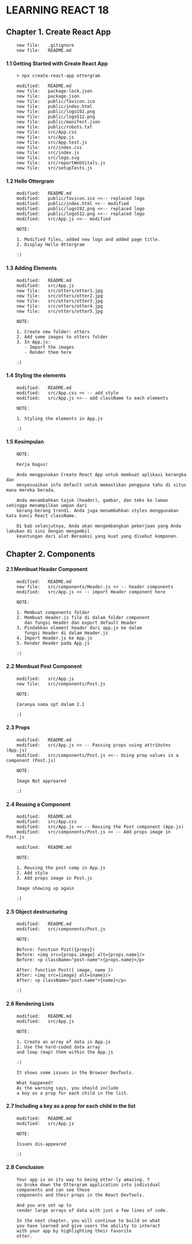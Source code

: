 # LEARNING REACT 18



## Chapter 1. Create React App

        new file:   .gitignore
        new file:   README.md


#### 1.1 Getting Started with Create React App

        > npx create-react-app ottergram

        modified:   README.md
        new file:   package-lock.json
        new file:   package.json
        new file:   public/favicon.ico
        new file:   public/index.html
        new file:   public/logo192.png
        new file:   public/logo512.png
        new file:   public/manifest.json
        new file:   public/robots.txt
        new file:   src/App.css
        new file:   src/App.js
        new file:   src/App.test.js
        new file:   src/index.css
        new file:   src/index.js
        new file:   src/logo.svg
        new file:   src/reportWebVitals.js
        new file:   src/setupTests.js


#### 1.2 Hello Ottergram

        modified:   README.md
        modified:   public/favicon.ico <<-- replaced logo
        modified:   public/index.html <<-- modified
        modified:   public/logo192.png <<-- replaced logo
        modified:   public/logo512.png <<-- replaced logo
        modified:   src/App.js <<-- modified

        NOTE:

        1. Modified files, added new logo and added page title.
        2. Display Hello Ottergram

        :)


#### 1.3 Adding Elements

        modified:   README.md
        modified:   src/App.js
        new file:   src/otters/otter1.jpg
        new file:   src/otters/otter2.jpg
        new file:   src/otters/otter3.jpg
        new file:   src/otters/otter4.jpg
        new file:   src/otters/otter5.jpg

        NOTE:

        1. Create new folder: otters
        2. Add some images to otters folder
        3. In App.js:
           - Import the images
           - Render them here 

        :)


#### 1.4 Styling the elements

        modified:   README.md
        modified:   src/App.css << -- add style
        modified:   src/App.js <<-- add className to each elements

        NOTE:

        1. Styling the elements in App.js

        :)


#### 1.5 Kesimpulan

        NOTE:

        Kerja bagus! 

        Anda menggunakan Create React App untuk membuat aplikasi kerangka dan
        menyesuaikan info default untuk memastikan pengguna tahu di situs mana mereka berada. 

        Anda menambahkan tajuk (header), gambar, dan teks ke laman sehingga menampilkan umpan dari
        berang-berang trendi. Anda juga menambahkan styles menggunakan kata kunci React className.

        Di bab selanjutnya, Anda akan mengembangkan pekerjaan yang Anda lakukan di sini dengan mengambil
        keuntungan dari alat Bereaksi yang kuat yang disebut komponen.


## Chapter 2. Components


#### 2.1 Membuat Header Component

        modified:   README.md
        new file:   src/components/Header.js << -- header components
        modified:   src/App.js << -- import Header component here

        NOTE:

        1. Membuat components folder
        2. Membuat Header.js file di dalam folder component
           dan fungsi Header dan export default Header
        3. Pindahkan element header dari app.js ke dalam
           fungsi Header di dalam Header.js
        4. Import Header.js ke App.js
        5. Render Header pada App.js

        :)


#### 2.2 Membuat Post Component

        modified:   src/App.js
        new file:   src/components/Post.js

        NOTE:

        Caranya sama spt dalam 2.1

        :)


#### 2.3 Props

        modified:   README.md
        modified:   src/App.js << -- Passing props using attributes (App.js)
        modified:   src/components/Post.js <<-- Using prop values in a component (Post.js)

        NOTE:

        Image Not appreared

        :)


#### 2.4 Reusing a Component

        modified:   README.md
        modified:   src/App.css
        modified:   src/App.js << -- Reusing the Post component (App.js)
        modified:   src/components/Post.js << -- Add props image in Post.js

        modified:   README.md

        NOTE:

        1. Reusing the post comp in App.js
        2. Add style
        3. Add props image in Post.js

        Image showing up again

        :)


#### 2.5 Object destructuring

        modified:   README.md
        modified:   src/components/Post.js

        NOTE:

        Before: function Post({props})
        Before: <img src={props.image} alt={props.name}/>
        Before: <p className="post-name">{props.name}</p>

        After: function Post({ image, name })
        After: <img src={image} alt={name}/>
        After: <p className="post-name">{name}</p>

        :)


#### 2.6 Rendering Lists

        modified:   README.md
        modified:   src/App.js

        NOTE:

        1. Create an array of data in App.js
        2. Use the hard-coded data array
        and loop (map) them within the App.js

        :)

        It shows some issues in the Browser DevTools.

        What happened? 
        As the warning says, you should include 
        a key as a prop for each child in the list.


#### 2.7 Including a key as a prop for each child in the list

        modified:   README.md
        modified:   src/App.js

        NOTE:

        Issues dis-appeared

        :)


#### 2.8 Conclusion

        Your app is on its way to being otter-ly amazing. Y
        ou broke down the Ottergram application into individual 
        components and can see those
        components and their props in the React DevTools. 

        And you are set up to
        render large arrays of data with just a few lines of code.
        
        In the next chapter, you will continue to build on what 
        you have learned and give users the ability to interact 
        with your app by highlighting their favorite
        otter.






